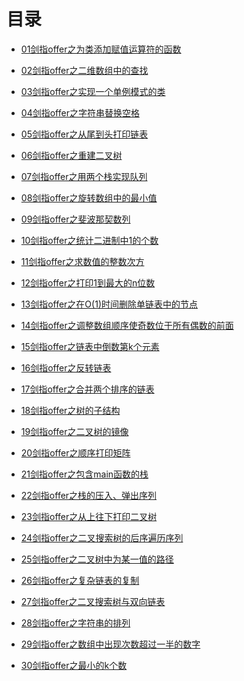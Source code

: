 <html>
<head>
  <title>目录</title>
  <meta http-equiv="Content-Type" content="text/html;charset=utf-8" />
</head>
<body>
<h1>目录</h1>
<ul>
<li><a href="01CMystring/readme.md">01剑指offer之为类添加赋值运算符的函数</a></li>
</ul>
<ul>
<li><a href="02/readme.md">02剑指offer之二维数组中的查找</a></li>
</ul>
<ul>
<li><a href="03/readme.md">03剑指offer之实现一个单例模式的类</a></li>
</ul>
<ul>
<li><a href="04/readme.md">04剑指offer之字符串替换空格</a></li>
</ul>
<ul>
<li><a href="05/readme.md">05剑指offer之从尾到头打印链表</a></li>
</ul>
<ul>
<li><a href="06/readme.md">06剑指offer之重建二叉树</a></li>
</ul>
<ul>
<li><a href="07/readme.md">07剑指offer之用两个栈实现队列</a></li>
</ul>
<ul>
<li><a href="08/readme.md">08剑指offer之旋转数组中的最小值</a></li>
</ul>
<ul>
<li><a href="09/readme.md">09剑指offer之斐波那契数列</a></li>
</ul>
<ul>
<li><a href="10/readme.md">10剑指offer之统计二进制中1的个数</a></li>
</ul>
<ul>
<li><a href="11/readme.md">11剑指offer之求数值的整数次方</a></li>
</ul>
<ul>
<li><a href="12/readme.md">12剑指offer之打印1到最大的n位数</a></li>
</ul
><ul>
<li><a href="13/readme.md">13剑指offer之在O(1)时间删除单链表中的节点</a></li>
</ul>
<ul>
<li><a href="14/readme.md">14剑指offer之调整数组顺序使奇数位于所有偶数的前面</a></li>
</ul>
<ul>
<li><a href="15/readme.md">15剑指offer之链表中倒数第k个元素</a></li>
</ul>
<ul>
<li><a href="16/readme.md">16剑指offer之反转链表</a></li>
</ul>
<ul>
<li><a href="17/readme.md">17剑指offer之合并两个排序的链表</a></li>
</ul>
<ul>
<li><a href="18/readme.md">18剑指offer之树的子结构</a></li>
</ul>
<ul>
<li><a href="19/readme.md">19剑指offer之二叉树的镜像</a></li>
</ul>
<ul>
<li><a href="20/readme.md">20剑指offer之顺序打印矩阵</a></li>
</ul>
<ul>
<li><a href="21/readme.md">21剑指offer之包含main函数的栈</a></li>
</ul>
<ul>
<li><a href="22/readme.md">22剑指offer之栈的压入、弹出序列</a></li>
</ul>
<ul>
<li><a href="23/readme.md">23剑指offer之从上往下打印二叉树</a></li>
</ul>
<ul>
<li><a href="24/readme.md">24剑指offer之二叉搜索树的后序遍历序列</a></li>
</ul>
<ul>
<li><a href="25/readme.md">25剑指offer之二叉树中为某一值的路径</a></li>
</ul>
<ul>
<li><a href="26/readme.md">26剑指offer之复杂链表的复制</a></li>
</ul>
<ul>
<li><a href="27/readme.md">27剑指offer之二叉搜索树与双向链表</a></li>
</ul>
<ul>
<li><a href="28/readme.md">28剑指offer之字符串的排列</a></li>
</ul>
<ul>
<li><a href="29/readme.md">29剑指offer之数组中出现次数超过一半的数字</a></li>
</ul>
<ul>
<li><a href="30/readme.md">30剑指offer之最小的k个数</a></li>
</ul>
</body>
</html>
